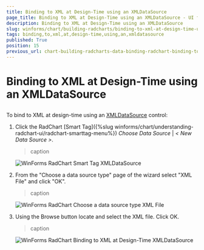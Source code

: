 ```yaml
---
title: Binding to XML at Design-Time using an XMLDataSource
page_title: Binding to XML at Design-Time using an XMLDataSource - UI for WinForms Documentation
description: Binding to XML at Design-Time using an XMLDataSource
slug: winforms/chart/building-radcharts/binding-to-xml-at-design-time-using-an-xmldatasource
tags: binding,to,xml,at,design-time,using,an,xmldatasource
published: True
position: 15
previous_url: chart-building-radcharts-data-binding-radchart-binding-to-xml-at-design-time-using-an-xmldatasource
---
```


# Binding to XML at Design-Time using an XMLDataSource



## 

To bind to XML at design-time using an [XMLDataSource](http://msdn2.microsoft.com/en-us/library/system.web.ui.webcontrols.xmldatasource.aspx) control:

1. Click the RadChart [Smart Tag]({%slug winforms/chart/understanding-radchart-ui/radchart-smarttag-menu%}) *Choose Data Source* | *< New Data Source >*. 


	>caption 

	![WinForms RadChart Smart Tag XMLDataSource](images/chart-building-radcharts-data-binding-radchart-binding-to-xml-at-design-time-using-an-xmldatasource001.png)

1. From the "Choose a data source type" page of the wizard select "XML File" and click "OK". 


	>caption 

	![WinForms RadChart Choose a data source type XML File](images/chart-building-radcharts-data-binding-radchart-binding-to-xml-at-design-time-using-an-xmldatasource002.png)

1. Using the Browse button locate and select the XML file. Click OK. 


	>caption 

	![WinForms RadChart Binding to XML at Design-Time XMLDataSource](images/chart-building-radcharts-data-binding-radchart-binding-to-xml-at-design-time-using-an-xmldatasource003.png)



